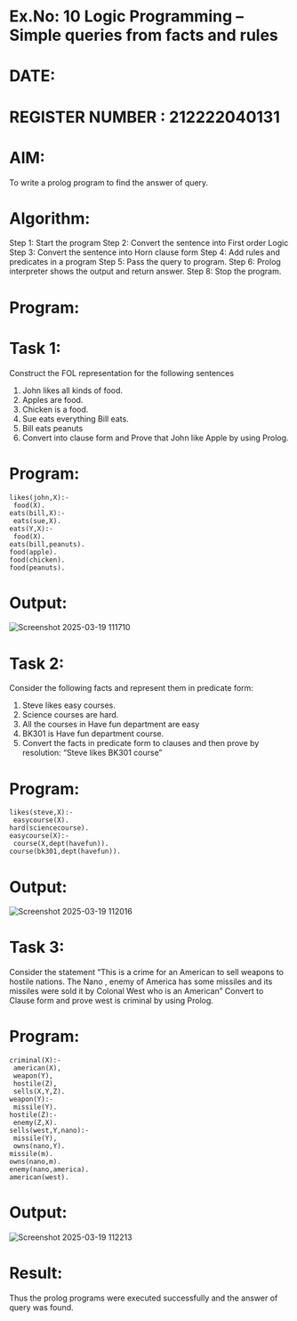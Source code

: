 # Ex.No: 10 Logic Programming – Simple queries from facts and rules
# DATE:
# REGISTER NUMBER : 212222040131
# AIM:
To write a prolog program to find the answer of query.

# Algorithm:
Step 1: Start the program
Step 2: Convert the sentence into First order Logic
Step 3: Convert the sentence into Horn clause form
Step 4: Add rules and predicates in a program
Step 5: Pass the query to program.
Step 6: Prolog interpreter shows the output and return answer.
Step 8: Stop the program.

# Program:
# Task 1:
Construct the FOL representation for the following sentences

1. John likes all kinds of food.
2. Apples are food.
3. Chicken is a food.
4. Sue eats everything Bill eats.
5. Bill eats peanuts
6. Convert into clause form and Prove that John like Apple by using Prolog.
# Program:
```
likes(john,X):-
 food(X).
eats(bill,X):-
 eats(sue,X).
eats(Y,X):-
 food(X).
eats(bill,peanuts).
food(apple).
food(chicken).
food(peanuts).
```
# Output:
![Screenshot 2025-03-19 111710](https://github.com/user-attachments/assets/fdf25c83-cd71-482b-93c6-3f750c65eba1)


# Task 2:
Consider the following facts and represent them in predicate form:

1. Steve likes easy courses.
2. Science courses are hard.
3. All the courses in Have fun department are easy
4. BK301 is Have fun department course.
5. Convert the facts in predicate form to clauses and then prove by resolution: “Steve likes BK301 course”
# Program:
```
likes(steve,X):-
 easycourse(X).
hard(sciencecourse).
easycourse(X):-
 course(X,dept(havefun)).
course(bk301,dept(havefun)).
```
# Output:
![Screenshot 2025-03-19 112016](https://github.com/user-attachments/assets/ee19f131-be1c-4c1a-933a-a71d74652ea5)



# Task 3:
Consider the statement
“This is a crime for an American to sell weapons to hostile nations. The Nano , enemy of America has some missiles and its missiles were sold it by Colonal West who is an American”
Convert to Clause form and prove west is criminal by using Prolog.

# Program:
```
criminal(X):-
 american(X),
 weapon(Y),
 hostile(Z),
 sells(X,Y,Z).
weapon(Y):-
 missile(Y).
hostile(Z):-
 enemy(Z,X).
sells(west,Y,nano):-
 missile(Y),
 owns(nano,Y).
missile(m).
owns(nano,m).
enemy(nano,america).
american(west). 
```
# Output:
![Screenshot 2025-03-19 112213](https://github.com/user-attachments/assets/c0cf6fa2-4838-487e-ae7e-f7926a5865e7)


# Result:
Thus the prolog programs were executed successfully and the answer of query was found.
